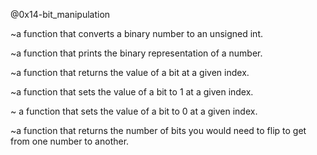 @0x14-bit_manipulation

~a function that converts a binary number to an unsigned int.

~a function that prints the binary representation of a number.

~a function that returns the value of a bit at a given index.

~a function that sets the value of a bit to 1 at a given index.

~ a function that sets the value of a bit to 0 at a given index.

~a function that returns the number of bits you would need to flip to get from one number to another.
